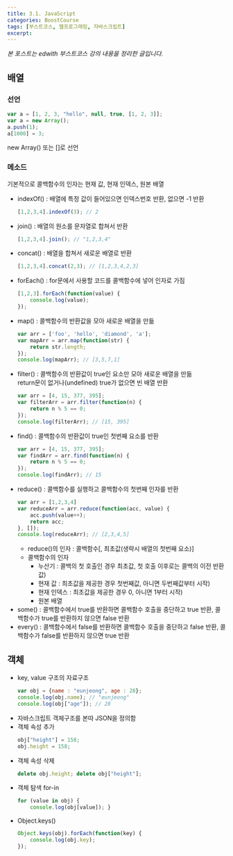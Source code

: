 ```yaml
---
title: 3.1. JavaScript
categories: BoostCourse
tags: [부스트코스, 웹프로그래밍, 자바스크립트]
excerpt:
---
```

*본 포스트는 edwith 부스트코스 강의 내용을 정리한 글입니다.*

## 배열

### 선언
```javascript
var a = [1, 2, 3, "hello", null, true, [1, 2, 3]];
var a = new Array();
a.push(1);
a[1000] = 3;
```
new Array() 또는 \[]로 선언

### 메소드
기본적으로 콜백함수의 인자는 현재 값, 현재 인덱스, 원본 배열

- indexOf() : 배열에 특정 값이 들어있으면 인덱스번호 반환, 없으면 -1 반환
    ```javascript
    [1,2,3,4].indexOf(3); // 2
    ```
- join() : 배열의 원소를 문자열로 합쳐서 반환
    ```javascript
    [1,2,3,4].join(); // "1,2,3,4"
    ```
- concat() : 배열을 합쳐서 새로운 배열로 반환
    ```javascript
    [1,2,3,4].concat(2,3); // [1,2,3,4,2,3]
    ```
- forEach() :  for문에서 사용할 코드를 콜백함수에 넣어 인자로 가짐
    ```javascript
    [1,2,3].forEach(function(value) {
        console.log(value);
    });
    ```
- map() :  콜백함수의 반환값을 모아 새로운 배열을 만듦
    ```javascript
    var arr = ['foo', 'hello', 'diamond', 'a'];
    var mapArr = arr.map(function(str) {
        return str.length;
    });
    console.log(mapArr); // [3,5,7,1]
    ```
- filter() : 콜백함수의 반환값이 true인 요소만 모아 새로운 배열을 만듦  
    return문이 없거나(undefined) true가 없으면 빈 배열 반환
    ```javascript
    var arr = [4, 15, 377, 395];
    var filterArr = arr.filter(function(n) {
        return n % 5 == 0;
    });
    console.log(filterArr); // [15, 395]
    ```
- find() : 콜백함수의 반환값이 true인 첫번째 요소를 반환
    ```javascript
    var arr = [4, 15, 377, 395];
    var findArr = arr.find(function(n) {
        return n % 5 == 0;
    });
    console.log(findArr); // 15
    ```
- reduce() : 콜백함수를 실행하고 콜백함수의 첫번째 인자를 반환
    ```javascript
    var arr = [1,2,3,4]
    var reduceArr = arr.reduce(function(acc, value) {
        acc.push(value++);
        return acc;
    }, []);
    console.log(reduceArr); // [2,3,4,5]
    ```
    - reduce()의 인자 : 콜백함수\[, 최초값(생략시 배열의 첫번째 요소)]
    - 콜백함수의 인자
        - 누산기 : 콜백의 첫 호출인 경우 최초값, 첫 호출 이후로는 콜백의 이전 반환값) 
        - 현재 값 : 최초값을 제공한 경우 첫번째값, 아니면 두번째값부터 시작)
        - 현재 인덱스 : 최초값을 제공한 경우 0, 아니면 1부터 시작)
        - 원본 배열
- some() : 콜백함수에서 true를 반환하면 콜백함수 호출을 중단하고 true 반환, 콜백함수가 true를 반환하지 않으면 false 반환
- every() : 콜백함수에서 false를 반환하면 콜백함수 호출을 중단하고 false 반환, 콜백함수가 false를 반환하지 않으면 true 반환

## 객체
- key, value 구조의 자료구조
    ```javascript
    var obj = {name : "eunjeong", age : 28};
    console.log(obj.name); // "eunjeong"
    console.log(obj["age"]); // 28
    ```
- 자바스크립트 객체구조를 본따 JSON을 정의함
- 객체 속성 추가
    ```javascript
    obj["height"] = 158;
    obj.height = 158;
    ```
- 객체 속성 삭제 
    ```javascript
    delete obj.height; delete obj["height"];
    ```
- 객체 탐색 for-in
    ```javascript
    for (value in obj) {
        console.log(obj[value]); }
    ```
- Object.keys()
    ```javascript
    Object.keys(obj).forEach(function(key) {
        console.log(obj.key);
    });
    ```
